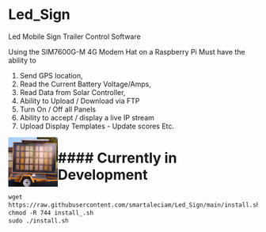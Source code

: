 # Led_Sign

Led Mobile Sign Trailer Control Software

Using the SIM7600G-M 4G Modem Hat on a Raspberry Pi
Must have the ability to 
1. Send GPS location,
2. Read the Current Battery Voltage/Amps,
3. Read Data from Solar Controller,
4. Ability to Upload / Download via FTP
5. Turn On / Off all Panels
6. Ability to accept / display a live IP stream
7. Upload Display Templates - Update scores Etc.
   
<img src="https://github.com/smartaleciam/Led_Sign/blob/main/sign_trailer.png" align="left" height="100" width="100">

# #### Currently in Development #####

```
wget https://raw.githubusercontent.com/smartaleciam/Led_Sign/main/install.sh
chmod -R 744 install_.sh
sudo ./install.sh
```
